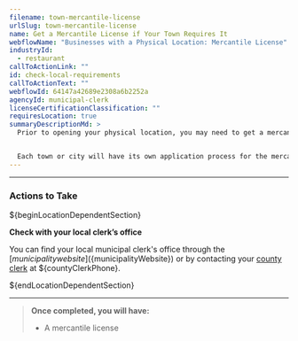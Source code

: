 ```yaml
---
filename: town-mercantile-license
urlSlug: town-mercantile-license
name: Get a Mercantile License if Your Town Requires It
webflowName: "Businesses with a Physical Location: Mercantile License"
industryId:
  - restaurant
callToActionLink: ""
id: check-local-requirements
callToActionText: ""
webflowId: 64147a42689e2308a6b2252a
agencyId: municipal-clerk
licenseCertificationClassification: ""
requiresLocation: true
summaryDescriptionMd: >
  Prior to opening your physical location, you may need to get a mercantile license. The mercantile license provides your local government with information on how to reach you in an emergency.


  Each town or city will have its own application process for the mercantile license, some governments do not require this.
---
```


---

### Actions to Take

${beginLocationDependentSection}

**Check with your local clerk’s office**

You can find your local municipal clerk's office through the [${municipality} website](${municipalityWebsite}) or by contacting your [county clerk](${countyClerkWebsite}) at ${countyClerkPhone}.

${endLocationDependentSection}

---

> **Once completed, you will have:**
>
> - A mercantile license
